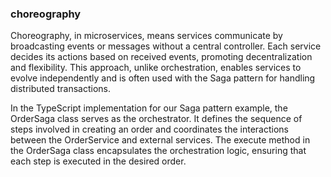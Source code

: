 ### choreography

Choreography, in microservices, means services communicate by broadcasting events or messages without a central controller. Each service decides its actions based on received events, promoting decentralization and flexibility. This approach, unlike orchestration, enables services to evolve independently and is often used with the Saga pattern for handling distributed transactions.

In the TypeScript implementation for our Saga pattern example, the OrderSaga class serves as the orchestrator. It defines the sequence of steps involved in creating an order and coordinates the interactions between the OrderService and external services. The execute method in the OrderSaga class encapsulates the orchestration logic, ensuring that each step is executed in the desired order.

